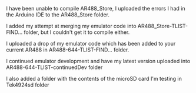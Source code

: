 I have been unable to compile AR488_Store, I uploaded the errors I had in the Arduino IDE to the AR488_Store folder.

I added my attempt at merging my emulator code into AR488_Store-TLIST-FIND... folder, but I couldn't get it to compile either.

I uploaded a drop of my emulator code which has been added to your current AR488 in AR488-644-TLIST-FIND... folder.

I continued emulator development and have my latest version uploaded into AR488-644-TLIST-continuedDev folder

I also added a folder with the contents of the microSD card I'm testing in Tek4924sd folder

